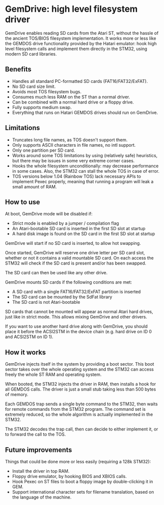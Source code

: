GemDrive: high level filesystem driver
======================================

GemDrive enables reading SD cards from the Atari ST, without the hassle of the
ancient TOS/BIOS filesystem implementation. It works more or less like the
GEMDOS drive functionality provided by the Hatari emulator: hook high level
filesystem calls and implement them directly in the STM32, using modern SD
card libraries.


Benefits
--------

* Handles all standard PC-formatted SD cards (FAT16/FAT32/ExFAT).
* No SD card size limit.
* Avoids most TOS filesystem bugs.
* Consumes much less RAM on the ST than a normal driver.
* Can be combined with a normal hard drive or a floppy drive.
* Fully supports medium swap.
* Everything that runs on Hatari GEMDOS drives should run on GemDrive.


Limitations
-----------

* Truncates long file names, as TOS doesn't support them.
* Only supports ASCII characters in file names, no intl support.
* Only one partition per SD card.
* Works around some TOS limitations by using (relatively safe) heuristics,
  but there may be issues in some very extreme corner cases.
* Hooks the whole filesystem unconditionally: may decrease performance in
  some cases. Also, the STM32 can stall the whole TOS in case of error.
* TOS versions below 1.04 (Rainbow TOS) lack necessary APIs to implement Pexec
  properly, meaning that running a program will leak a small amount of RAM.


How to use
----------

At boot, GemDrive mode will be disabled if:

* Strict mode is enabled by a jumper / compilation flag
* An Atari-bootable SD card is inserted in the first SD slot at startup
* A hard disk image is found on the SD card in the first SD slot at startup

GemDrive will start if no SD card is inserted, to allow hot swapping.

Once started, GemDrive will reserve one drive letter per SD card slot, whether
or not it contains a valid mountable SD card. On each access the STM32 will
check if the SD card is present and/or has been swapped.

The SD card can then be used like any other drive.

GemDrive mounts SD cards if the following conditions are met:

* A SD card with a single FAT16/FAT32/ExFAT partition is inserted
* The SD card can be mounted by the SdFat library
* The SD card is not Atari-bootable

SD cards that cannot be mounted will appear as normal Atari hard drives, just
like in strict mode. This allows mixing GemDrive and other drivers.

If you want to use another hard drive along with GemDrive, you should place it
before the ACSI2STM in the device chain (e.g. hard drive on ID 0 and ACSI2STM
on ID 1).


How it works
------------

GemDrive injects itself in the system by providing a boot sector. This boot
sector takes over the whole operating system and the STM32 can access freely
the whole ST RAM and operating system.

When booted, the STM32 injects the driver in RAM, then installs a hook for all
GEMDOS calls. The driver is just a small stub taking less than 500 bytes of
memory.

Each GEMDOS trap sends a single byte command to the STM32, then waits for
remote commands from the STM32 program. The command set is extremely reduced,
so the whole algorithm is actually implemented in the STM32.

The STM32 decodes the trap call, then can decide to either implement it, or to
forward the call to the TOS.


Future improvements
-------------------

Things that could be done more or less easily (requiring a 128k STM32):

* Install the driver in top RAM.
* Floppy drive emulator, by hooking BIOS and XBIOS calls.
* Hook Pexec on ST files to boot a floppy image by double-clicking it in GEM.
* Support international character sets for filename translation, based on the
  language of the machine.
